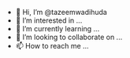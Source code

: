 - 👋 Hi, I’m @tazeemwadihuda
- 👀 I’m interested in ...
- 🌱 I’m currently learning ...
- 💞️ I’m looking to collaborate on ...
- 📫 How to reach me ...

<!---
tazeemwadihuda/tazeemwadihuda is a ✨ special ✨ repository because its `README.md` (this file) appears on your GitHub profile.
You can click the Preview link to take a look at your changes.
--->
